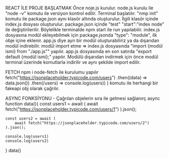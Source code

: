 REACT İLE PROJE BAŞLATMAK
Önce noje.js kurulur. node.js kurulu ile "node -v" komutu ile versiyon kontrol edilir.
Terminal başlatılır.
"nmp init" komutu ile package.json aynı klasör altında oluşturulur.
İlgili klasör içinde index.js dosyası oluşturulur.
package.json içinde "test" "start":"index node" ile değiştirilerilir. Böylelikle terminalde npm start ile run yapılabilir.
index.js dosyasına modül ekleyebilmek için package.jsonda "type": "module", ilk obje içine eklenir.
app.js diye ayrı bir modül oluşturabiliriz ya da dışarıdan modül indirebilir.
modül import etme => index.js dosyasında "import {modül ismi} from "./app.js"" yapılır. app.js dosyasında en son satırda "export default {modül ismi};" yapılır.
Modülü dışarıdan indirmek için önce modül terminal üzerinde komutlarla indirilir ve aynı şekilde import edilir.


FETCH 
npm i node-fetch ile kurulumu yapılır
fetch("https://jsonplaceholder.typicode.com/users")
.then((data) => data.json())
.then(/users) => console.log(users))
)
komutu ile herhangi bir fakeapi obj olarak çağrılır.

ASYNC FONKSİYONU - Çağrılan objelerin sıra ile gelmesi sağlanırç
async function data(){
    const users1 = await (
        await fetch("https://jsonplaceholder.typicode.com/users/1")
    ).json();


    const users2 = await (
        await fetch("https://jsonplaceholder.typicode.com/users/2")
    ).json();

    console.log(users1)
    console.log(users2)
}
data()



